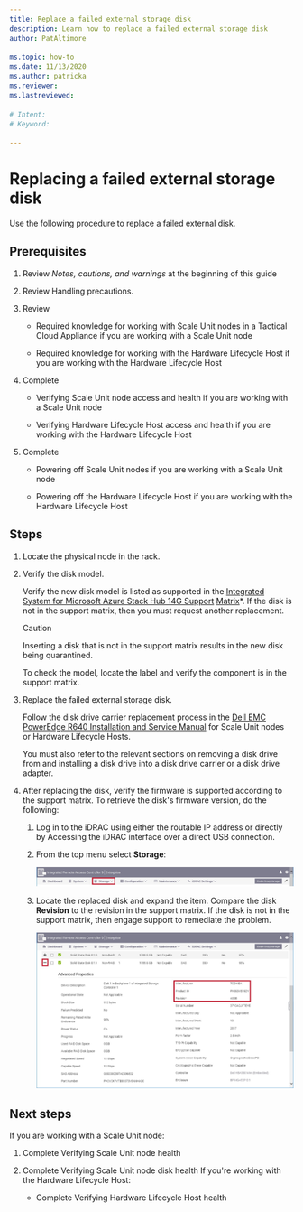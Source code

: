 ```yaml
---
title: Replace a failed external storage disk
description: Learn how to replace a failed external storage disk
author: PatAltimore

ms.topic: how-to
ms.date: 11/13/2020
ms.author: patricka
ms.reviewer: 
ms.lastreviewed: 

# Intent: 
# Keyword: 

---
```


# Replacing a failed external storage disk

Use the following procedure to replace a failed external disk.

## Prerequisites

1.  Review *Notes, cautions, and warnings* at the beginning of this
    guide

2.  Review Handling precautions.

3.  Review

    -   Required knowledge for working with Scale Unit nodes in a
        Tactical Cloud
        Appliance if you are working with a Scale Unit node

    -   Required knowledge for working with the Hardware Lifecycle
        Host if you are working with the Hardware Lifecycle Host

4.  Complete

    -   Verifying Scale Unit node access and health if you are working with a Scale Unit node

    -   Verifying Hardware Lifecycle Host access and
        health if you are working with the Hardware Lifecycle Host

5.  Complete

    -   Powering off Scale Unit nodes if you are working with a Scale Unit node

    -   Powering off the Hardware Lifecycle
        Host if you are working with the Hardware Lifecycle Host

## Steps

1.  Locate the physical node in the rack.

2.  Verify the disk model.

    Verify the new disk model is listed as supported in the [Integrated
    System for Microsoft Azure Stack Hub 14G
    Support](https://www.dell.com/support/home/product-support/product/cloud-for-microsoft-azure-stack14g/docs#q%3Dsupport%20matrix%26sort%3Ddate%20descending%26f%3Alang%3D%5Ben%5D)
    [Matrix](https://www.dell.com/support/home/product-support/product/cloud-for-microsoft-azure-stack14g/docs#q%3Dsupport%20matrix%26sort%3Ddate%20descending%26f%3Alang%3D%5Ben%5D)*.
    If the disk is not in the support matrix, then you must request
    another replacement.
    
    > [!CAUTION]
    > Inserting a disk that is not in the support matrix results in the new disk being quarantined.
        
    To check the model, locate the label and verify the component is in
    the support matrix.
    
3.  Replace the failed external storage disk.

    Follow the disk drive carrier replacement process in the [Dell EMC
    PowerEdge R640 Installation and Service
    Manual](https://www.dell.com/support/manuals/us/en/04/poweredge-r640/per640_ism_pub/dell-emc-poweredge-r640-overview?guid=guid-f39be9ba-158c-45e3-b8b1-f07bb750d6d4)
    for Scale Unit nodes or Hardware Lifecycle Hosts.
    
    You must also refer to the relevant sections on removing a disk drive
    from and installing a disk drive into a disk drive carrier or a disk
    drive adapter.
    
4.  After replacing the disk, verify the firmware is supported according to the support matrix. To retrieve the disk\'s firmware version, do
the following:

    1.  Log in to the iDRAC using either the routable IP address or
        directly by Accessing the iDRAC interface over a direct USB
        connection.

    1.  From the top menu select **Storage**:

        ![Screenshot that shows the iDRAC page with the 'Storage' action selected.](media/image-30.png)
    
    1.  Locate the replaced disk and expand the item. Compare the disk
        **Revision** to the revision in the support matrix. If the disk
        is not in the support matrix, then engage support to remediate
        the problem.

        ![Screenshot that shows the iDRAC 'Advanced Properties' page with 'Manufacturer', 'Product ID', and 'Revision' highlighted.](media/image-31.png)
        
## Next steps

If you are working with a Scale Unit node:

1.  Complete Verifying Scale Unit node
    health

2.  Complete Verifying Scale Unit node disk health If you're working with the Hardware Lifecycle Host:

    -   Complete Verifying Hardware Lifecycle Host health
    
